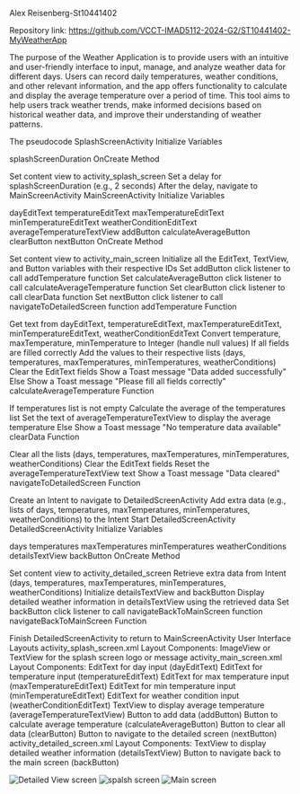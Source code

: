 Alex Reisenberg-St10441402

Repository link: https://github.com/VCCT-IMAD5112-2024-G2/ST10441402-MyWeatherApp

The purpose of the Weather Application is to provide users with an intuitive and user-friendly interface to input, manage, and analyze weather data for different days. Users can record daily temperatures, weather conditions, and other relevant information, and the app offers functionality to calculate and display the average temperature over a period of time. This tool aims to help users track weather trends, make informed decisions based on historical weather data, and improve their understanding of weather patterns.

The pseudocode
SplashScreenActivity
Initialize Variables

splashScreenDuration
OnCreate Method

Set content view to activity_splash_screen
Set a delay for splashScreenDuration (e.g., 2 seconds)
After the delay, navigate to MainScreenActivity
MainScreenActivity
Initialize Variables

dayEditText
temperatureEditText
maxTemperatureEditText
minTemperatureEditText
weatherConditionEditText
averageTemperatureTextView
addButton
calculateAverageButton
clearButton
nextButton
OnCreate Method

Set content view to activity_main_screen
Initialize all the EditText, TextView, and Button variables with their respective IDs
Set addButton click listener to call addTemperature function
Set calculateAverageButton click listener to call calculateAverageTemperature function
Set clearButton click listener to call clearData function
Set nextButton click listener to call navigateToDetailedScreen function
addTemperature Function

Get text from dayEditText, temperatureEditText, maxTemperatureEditText, minTemperatureEditText, weatherConditionEditText
Convert temperature, maxTemperature, minTemperature to Integer (handle null values)
If all fields are filled correctly
Add the values to their respective lists (days, temperatures, maxTemperatures, minTemperatures, weatherConditions)
Clear the EditText fields
Show a Toast message "Data added successfully"
Else
Show a Toast message "Please fill all fields correctly"
calculateAverageTemperature Function

If temperatures list is not empty
Calculate the average of the temperatures list
Set the text of averageTemperatureTextView to display the average temperature
Else
Show a Toast message "No temperature data available"
clearData Function

Clear all the lists (days, temperatures, maxTemperatures, minTemperatures, weatherConditions)
Clear the EditText fields
Reset the averageTemperatureTextView text
Show a Toast message "Data cleared"
navigateToDetailedScreen Function

Create an Intent to navigate to DetailedScreenActivity
Add extra data (e.g., lists of days, temperatures, maxTemperatures, minTemperatures, weatherConditions) to the Intent
Start DetailedScreenActivity
DetailedScreenActivity
Initialize Variables

days
temperatures
maxTemperatures
minTemperatures
weatherConditions
detailsTextView
backButton
OnCreate Method

Set content view to activity_detailed_screen
Retrieve extra data from Intent (days, temperatures, maxTemperatures, minTemperatures, weatherConditions)
Initialize detailsTextView and backButton
Display detailed weather information in detailsTextView using the retrieved data
Set backButton click listener to call navigateBackToMainScreen function
navigateBackToMainScreen Function

Finish DetailedScreenActivity to return to MainScreenActivity
User Interface Layouts
activity_splash_screen.xml
Layout Components:
ImageView or TextView for the splash screen logo or message
activity_main_screen.xml
Layout Components:
EditText for day input (dayEditText)
EditText for temperature input (temperatureEditText)
EditText for max temperature input (maxTemperatureEditText)
EditText for min temperature input (minTemperatureEditText)
EditText for weather condition input (weatherConditionEditText)
TextView to display average temperature (averageTemperatureTextView)
Button to add data (addButton)
Button to calculate average temperature (calculateAverageButton)
Button to clear all data (clearButton)
Button to navigate to the detailed screen (nextButton)
activity_detailed_screen.xml
Layout Components:
TextView to display detailed weather information (detailsTextView)
Button to navigate back to the main screen (backButton)

![Detailed View screen](https://github.com/VCCT-IMAD5112-2024-G2/ST10441402-MyWeatherApp/assets/164515024/fabbb6e1-a634-4fd0-821a-9006d9dea571)
![spalsh screen](https://github.com/VCCT-IMAD5112-2024-G2/ST10441402-MyWeatherApp/assets/164515024/eeca9c30-c52d-4132-a1a9-82f9dba92285)
![Main screen](https://github.com/VCCT-IMAD5112-2024-G2/ST10441402-MyWeatherApp/assets/164515024/6f1483d2-9ae6-46ba-b092-a5e0224fead1)
